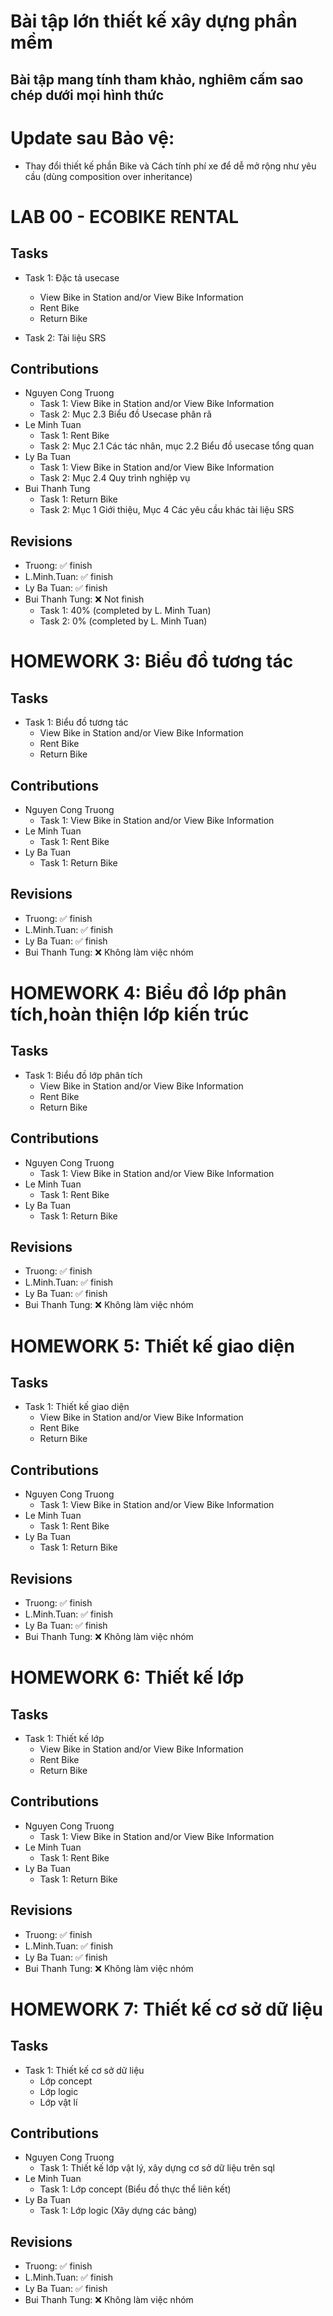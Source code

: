 # Bài tập lớn thiết kế xây dựng phần mềm
## Bài tập mang tính tham khảo, nghiêm cấm sao chép dưới mọi hình thức
# Update sau Bảo vệ:
* Thay đổi thiết kế phần Bike và Cách tính phí xe để dễ mở rộng như yêu cầu (dùng composition over inheritance)


# LAB 00 - ECOBIKE RENTAL
## Tasks
* Task 1: Đặc tả usecase
	* View Bike in Station and/or View Bike Information 
 	* Rent Bike
 	* Return Bike

* Task 2: Tài liệu SRS

## Contributions
* Nguyen Cong Truong
	* Task 1: View Bike in Station and/or View Bike Information 
	* Task 2: Mục 2.3 Biểu đồ Usecase phân rã
* Le Minh Tuan
	* Task 1: Rent Bike 
	* Task 2: Mục 2.1 Các tác nhân, mục 2.2 Biểu đồ usecase tổng quan
* Ly Ba Tuan
	* Task 1: View Bike in Station and/or View Bike Information 
	* Task 2: Mục 2.4 Quy trình nghiệp vụ
* Bui Thanh Tung
	 * Task 1: Return Bike
	 * Task 2: Mục 1 Giới thiệu, Mục 4 Các yêu cầu khác tài liệu SRS
## Revisions
* Truong: ✅ finish
* L.Minh.Tuan: ✅ finish
* Ly Ba Tuan: ✅ finish
* Bui Thanh Tung: ❌ Not finish
	* Task 1: 40% (completed by L. Minh Tuan)
	* Task 2: 0%  (completed by L. Minh Tuan)
# HOMEWORK 3: Biểu đồ tương tác
## Tasks
* Task 1: Biểu đồ tương tác
	* View Bike in Station and/or View Bike Information 
 	* Rent Bike
 	* Return Bike

## Contributions
* Nguyen Cong Truong
	* Task 1: View Bike in Station and/or View Bike Information 
* Le Minh Tuan
	* Task 1: Rent Bike 
* Ly Ba Tuan
	* Task 1: Return Bike

## Revisions
* Truong: ✅ finish
* L.Minh.Tuan: ✅ finish
* Ly Ba Tuan: ✅ finish
* Bui Thanh Tung: ❌ Không làm việc nhóm
# HOMEWORK 4: Biểu đồ lớp phân tích,hoàn thiện lớp kiến trúc
## Tasks
* Task 1: Biểu đồ lớp phân tích
	* View Bike in Station and/or View Bike Information 
 	* Rent Bike
 	* Return Bike

## Contributions
* Nguyen Cong Truong
	* Task 1: View Bike in Station and/or View Bike Information 
* Le Minh Tuan
	* Task 1: Rent Bike 
* Ly Ba Tuan
	* Task 1: Return Bike

## Revisions
* Truong: ✅ finish
* L.Minh.Tuan: ✅ finish
* Ly Ba Tuan: ✅ finish
* Bui Thanh Tung: ❌ Không làm việc nhóm
# HOMEWORK 5: Thiết kế giao diện
## Tasks
* Task 1: Thiết kế giao diện
	* View Bike in Station and/or View Bike Information 
 	* Rent Bike
 	* Return Bike

## Contributions
* Nguyen Cong Truong
	* Task 1: View Bike in Station and/or View Bike Information 
* Le Minh Tuan
	* Task 1: Rent Bike 
* Ly Ba Tuan
	* Task 1: Return Bike

## Revisions
* Truong: ✅ finish
* L.Minh.Tuan: ✅ finish
* Ly Ba Tuan: ✅ finish
* Bui Thanh Tung: ❌ Không làm việc nhóm
# HOMEWORK 6: Thiết kế lớp
## Tasks
* Task 1: Thiết kế lớp
	* View Bike in Station and/or View Bike Information 
 	* Rent Bike
 	* Return Bike

## Contributions
* Nguyen Cong Truong
	* Task 1: View Bike in Station and/or View Bike Information 
* Le Minh Tuan
	* Task 1: Rent Bike 
* Ly Ba Tuan
	* Task 1: Return Bike

## Revisions
* Truong: ✅ finish
* L.Minh.Tuan: ✅ finish
* Ly Ba Tuan: ✅ finish
* Bui Thanh Tung: ❌ Không làm việc nhóm
# HOMEWORK 7: Thiết kế cơ sở dữ liệu
## Tasks
* Task 1: Thiết kế cơ sở dữ liệu
	- Lớp concept
	- Lớp logic
	- Lớp vật lí

## Contributions
* Nguyen Cong Truong
	* Task 1: Thiết kế lớp vật lý, xây dựng cơ sở dữ liệu trên sql
* Le Minh Tuan
	* Task 1: Lớp concept (Biểu đồ thực thể liên kết)
* Ly Ba Tuan
	* Task 1: Lớp logic (Xây dựng các bảng)

## Revisions
* Truong: ✅ finish
* L.Minh.Tuan: ✅ finish
* Ly Ba Tuan: ✅ finish
* Bui Thanh Tung: ❌ Không làm việc nhóm
